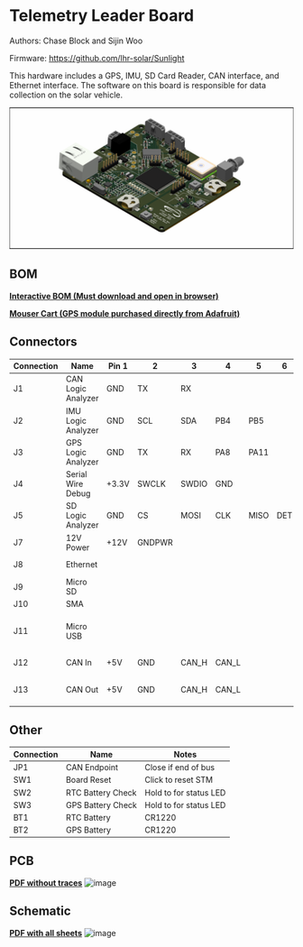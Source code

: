 # Telemetry Leader Board
Authors: Chase Block and Sijin Woo

Firmware: https://github.com/lhr-solar/Sunlight

This hardware includes a GPS, IMU, SD Card Reader, CAN interface, and Ethernet interface.
The software on this board is responsible for data collection on the solar vehicle.

![Telemetry-Primary](Telemetry-Primary.png)

## BOM
[**Interactive BOM (Must download and open in browser)**](ibom.html)

[**Mouser Cart (GPS module purchased directly from Adafruit)**](https://www.mouser.com/ProjectManager/ProjectDetail.aspx?AccessID=f18cbb5175)

## Connectors
| Connection | Name | Pin 1 | 2 | 3 | 4 | 5 | 6 | Notes |
| - | - | - | - | - | - | - | - | - |
| J1  | CAN Logic Analyzer | GND | TX | RX | | | | USART |
| J2  | IMU Logic Analyzer | GND | SCL | SDA | PB4 | PB5 | | I2C |
| J3  | GPS Logic Analyzer | GND | TX | RX | PA8 | PA11 | | USART |
| J4  | Serial Wire Debug | +3.3V | SWCLK | SWDIO | GND | | | Flashing |
| J5  | SD Logic Analyzer | GND | CS | MOSI | CLK | MISO | DET | SPI |
| J7  | 12V Power | +12V | GNDPWR | | | | | Primary power board |
| J8  | Ethernet | | | | | | | Radio connection |
| J9  | Micro SD | | | | | | | Local logging |
| J10 | SMA | | | | | | | GPS antenna |
| J11 | Micro USB | | | | | | | Serial debugging at 115,000 bauds |
| J12 | CAN In | +5V | GND | CAN_H | CAN_L | | | Interchangable with J13 |
| J13 | CAN Out | +5V | GND | CAN_H | CAN_L | | | Refer to JP1 below if end of bus |

## Other
| Connection | Name | Notes |
| - | - | - |
| JP1 | CAN Endpoint | Close if end of bus |
| SW1  | Board Reset | Click to reset STM |
| SW2  | RTC Battery Check | Hold to for status LED |
| SW3  | GPS Battery Check | Hold to for status LED |
| BT1  | RTC Battery | CR1220 |
| BT2  | GPS Battery | CR1220 |

## PCB
[**PDF without traces**](Telemetry-PrimaryPCB.pdf)
![image](https://github.com/lhr-solar/Telemetry-PrimaryPCB/assets/89665539/ad073740-9882-4929-ab12-1cdbe04fda4d)

## Schematic
[**PDF with all sheets**](Telemetry-PrimarySCH.pdf)
![image](https://github.com/lhr-solar/Telemetry-PrimaryPCB/assets/89665539/b8ef9f8d-9eff-4354-868d-d6086495b24d)
